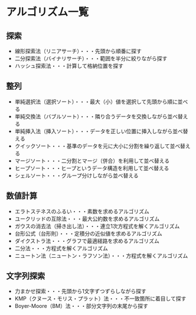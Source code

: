 # アルゴリズム一覧

## 探索
- 線形探索法（リニアサーチ）・・・先頭から順番に探す
- 二分探索法（バイナリサーチ）・・・範囲を半分に絞りながら探す
- ハッシュ探索法・・・計算して格納位置を探す

## 整列
- 単純選択法（選択ソート）・・・最大（小）値を選択して先頭から順に並べる
- 単純交換法（バブルソート）・・・隣り合うデータを交換しながら並べ替える
- 単純挿入法（挿入ソート）・・・データを正しい位置に挿入しながら並べ替える
- クイックソート・・・基準のデータを元に大小に分割を繰り返して並べ替える
- マージソート・・・二分割とマージ（併合）を利用して並べ替える
- ヒープソート・・・ヒープというデータ構造を利用して並べ替える
- シェルソート・・・グループ分けしながら並べ替える

## 数値計算
- エラトステネスのふるい・・・素数を求めるアルゴリズム
- ユークリッドの互除法・・・最大公約数を求めるアルゴリズム
- ガウスの消去法（掃き出し法）・・・連立1次方程式を解くアルゴリズム
- 台形公式（台形則）・・・定積分の近似値を求めるアルゴリズム
- ダイクストラ法・・・グラフで最適経路を求めるアルゴリズム
- 二分法・・・方程式を解くアルゴリズム
- ニュートン法（ニュートン・ラフソン法）・・・方程式を解くアルゴリズム

## 文字列探索
- 力まかせ探索・・・先頭から1文字ずつずらしながら探す
- KMP（クヌース・モリス・プラット）法・・・不一致箇所に着目して探す
- Boyer-Moore（BM）法・・・部分文字列の末尾から探す